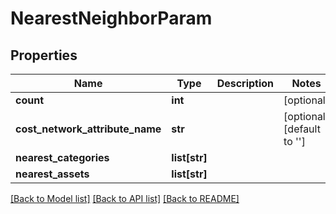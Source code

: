 # NearestNeighborParam

## Properties
Name | Type | Description | Notes
------------ | ------------- | ------------- | -------------
**count** | **int** |  | [optional] 
**cost_network_attribute_name** | **str** |  | [optional] [default to '']
**nearest_categories** | **list[str]** |  | 
**nearest_assets** | **list[str]** |  | 

[[Back to Model list]](../README.md#documentation-for-models) [[Back to API list]](../README.md#documentation-for-api-endpoints) [[Back to README]](../README.md)

